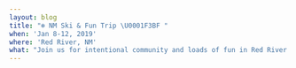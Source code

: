 ```yaml
---
layout: blog
title: "❄️ NM Ski & Fun Trip \U0001F3BF "
when: 'Jan 8-12, 2019'
where: 'Red River, NM'
what: "Join us for intentional community and loads of fun in Red River \U0001F525 $235, includes all transportation and lodging and meals (except lunch) SIGN UP BELOW AND PAY \U0001F4B0 TODAY! Only ONE more spot available!"
---
```


